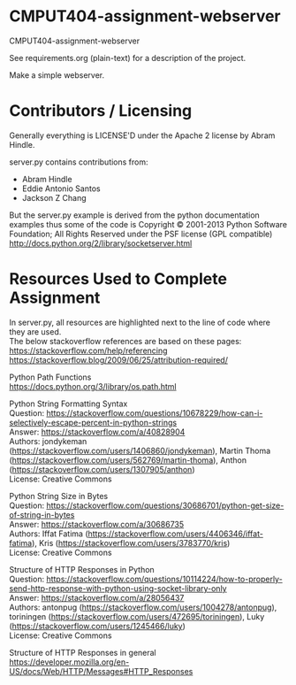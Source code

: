 CMPUT404-assignment-webserver
=============================

CMPUT404-assignment-webserver

See requirements.org (plain-text) for a description of the project.

Make a simple webserver.

Contributors / Licensing
========================

Generally everything is LICENSE'D under the Apache 2 license by Abram Hindle.

server.py contains contributions from:

* Abram Hindle
* Eddie Antonio Santos
* Jackson Z Chang

But the server.py example is derived from the python documentation
examples thus some of the code is Copyright © 2001-2013 Python
Software Foundation; All Rights Reserved under the PSF license (GPL
compatible) http://docs.python.org/2/library/socketserver.html

Resources Used to Complete Assignment
========================

In server.py, all resources are highlighted next to the line of code where they are used.  
The below stackoverflow references are based on these pages:  
https://stackoverflow.com/help/referencing  
https://stackoverflow.blog/2009/06/25/attribution-required/  

Python Path Functions  
https://docs.python.org/3/library/os.path.html  

Python String Formatting Syntax  
Question:  https://stackoverflow.com/questions/10678229/how-can-i-selectively-escape-percent-in-python-strings  
Answer: https://stackoverflow.com/a/40828904  
Authors: jondykeman (https://stackoverflow.com/users/1406860/jondykeman), Martin Thoma (https://stackoverflow.com/users/562769/martin-thoma), Anthon (https://stackoverflow.com/users/1307905/anthon)  
License: Creative Commons  

Python String Size in Bytes  
Question: https://stackoverflow.com/questions/30686701/python-get-size-of-string-in-bytes  
Answer: https://stackoverflow.com/a/30686735  
Authors: Iffat Fatima (https://stackoverflow.com/users/4406346/iffat-fatima), Kris (https://stackoverflow.com/users/3783770/kris)  
License: Creative Commons  

Structure of HTTP Responses in Python  
Question: https://stackoverflow.com/questions/10114224/how-to-properly-send-http-response-with-python-using-socket-library-only  
Answer: https://stackoverflow.com/a/28056437  
Authors: antonpug (https://stackoverflow.com/users/1004278/antonpug), toriningen (https://stackoverflow.com/users/472695/toriningen), Luky (https://stackoverflow.com/users/1245466/luky)  
License: Creative Commons  

Structure of HTTP Responses in general  
https://developer.mozilla.org/en-US/docs/Web/HTTP/Messages#HTTP_Responses  